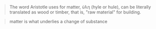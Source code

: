 
> The word Aristotle uses for matter, ὑλη (hyle or hule), can be literally translated as wood or timber, that is, "raw material" for building.

> matter is what underlies a change of substance
